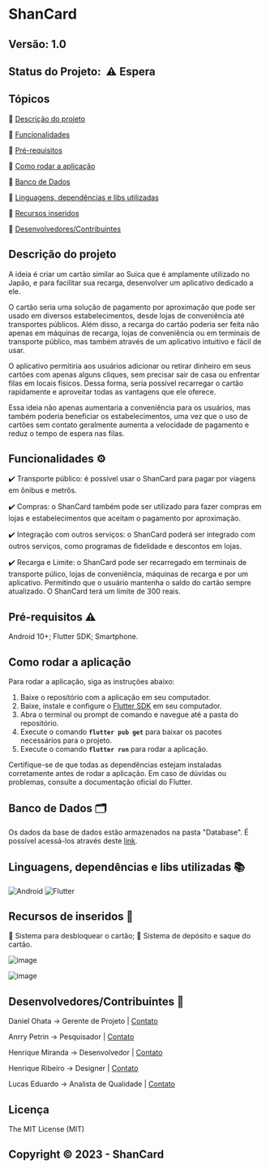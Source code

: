 # ShanCard

## Versão: 1.0

## Status do Projeto:  ⚠️ Espera

## Tópicos

🔹 [Descrição do projeto](/README.md#descrição-do-projeto)

🔹 [Funcionalidades](/README.md#funcionalidades%EF%B8%8F)

🔹 [Pré-requisitos](/README.md#pré-requisitos%EF%B8%8F)

🔹 [Como rodar a aplicação](/README.md#como-rodar-a-aplicação)

🔹 [Banco de Dados](/README.md#banco-de-dados%EF%B8%8F)

🔹 [Linguagens, dependências e libs utilizadas](/README.md#linguagens-dependências-e-libs-utilizadas)

🔹 [Recursos inseridos](/README.md#recursos-de-inseridos)

🔹 [Desenvolvedores/Contribuintes](/README.md#desenvolvedorescontribuintes-)

## Descrição do projeto

A ideia é criar um cartão similar ao Suica que é amplamente utilizado no Japão, e para facilitar sua recarga, desenvolver um aplicativo dedicado a ele.

O cartão seria uma solução de pagamento por aproximação que pode ser usado em diversos estabelecimentos, desde lojas de conveniência até transportes públicos. Além disso, a recarga do cartão poderia ser feita não apenas em máquinas de recarga, lojas de conveniência ou em terminais de transporte público, mas também através de um aplicativo intuitivo e fácil de usar.

O aplicativo permitiria aos usuários adicionar ou retirar dinheiro em seus cartões com apenas alguns cliques, sem precisar sair de casa ou enfrentar filas em locais físicos. Dessa forma, seria possível recarregar o cartão rapidamente e aproveitar todas as vantagens que ele oferece.

Essa ideia não apenas aumentaria a conveniência para os usuários, mas também poderia beneficiar os estabelecimentos, uma vez que o uso de cartões sem contato geralmente aumenta a velocidade de pagamento e reduz o tempo de espera nas filas.

## Funcionalidades ⚙️

✔️ Transporte público: é possível usar o ShanCard para pagar por viagens em ônibus e metrôs.

✔️ Compras: o ShanCard também pode ser utilizado para fazer compras em lojas e estabelecimentos que aceitam o pagamento por aproximação.

✔️ Integração com outros serviços: o ShanCard poderá ser integrado com outros serviços, como programas de fidelidade e descontos em lojas.

✔️ Recarga e Limite: o ShanCard pode ser recarregado em terminais de transporte púlico, lojas de conveniência, máquinas de recarga e por um aplicativo. Permitindo que o usuário mantenha o saldo do cartão sempre atualizado. O ShanCard terá um limite de 300 reais.

## Pré-requisitos ⚠️

Android 10+; Flutter SDK; Smartphone.

## Como rodar a aplicação

Para rodar a aplicação, siga as instruções abaixo:

1. Baixe o repositório com a aplicação em seu computador.
2. Baixe, instale e configure o [Flutter SDK](https://docs.flutter.dev/get-started/install) em seu computador.
3. Abra o terminal ou prompt de comando e navegue até a pasta do repositório.
4. Execute o comando **`flutter pub get`** para baixar os pacotes necessários para o projeto.
5. Execute o comando **`flutter run`** para rodar a aplicação.

Certifique-se de que todas as dependências estejam instaladas corretamente antes de rodar a aplicação. Em caso de dúvidas ou problemas, consulte a documentação oficial do Flutter.

## Banco de Dados 🗂️

Os dados da base de dados estão armazenados na pasta "Database". É possível acessá-los através deste [link](/Database).

## Linguagens, dependências e libs utilizadas 📚

![Android](https://img.shields.io/badge/Android-3DDC84?style=for-the-badge&logo=android&logoColor=white)
![Flutter](https://img.shields.io/badge/Flutter-02569B?style=for-the-badge&logo=flutter&logoColor=white)

## Recursos de inseridos 🧰

📝 Sistema para desbloquear o cartão;
📝 Sistema de depósito e saque do cartão.

![image](https://user-images.githubusercontent.com/108158140/230984549-1a79be18-f9a1-4595-a79f-c92f38289e1b.png)

![image](https://user-images.githubusercontent.com/108158140/230984676-98e7b494-bc53-434a-95ea-a102b38a09b3.png)

## Desenvolvedores/Contribuintes 🤝

Daniel Ohata → Gerente de Projeto | [Contato](mailto:daniel.ohata@facens.br)

Anrry Petrin → Pesquisador | [Contato](mailto:anrry.petrin@gmail.com)

Henrique Miranda → Desenvolvedor | [Contato](mailto:henrique.miranda.carvalho@gmail.com) 

Henrique Ribeiro → Designer | [Contato](mailto:henriqueribeiroborgesbusiness@gmail.com) 

Lucas Eduardo → Analista de Qualidade | [Contato](mailto:lukas_junior@hotmail.com)

## Licença

The MIT License (MIT)

## Copyright ©️ 2023 - ShanCard
